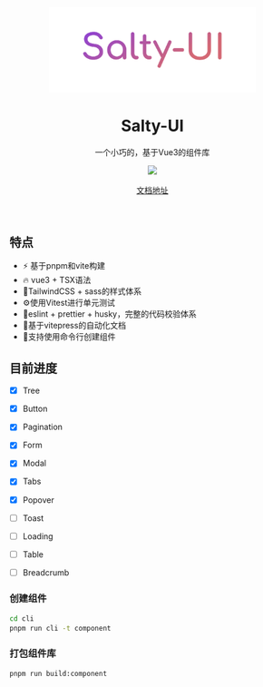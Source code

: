 <p align="center">
<img src="./public/cover.png" height="150">
</p>

<h1 align="center">
Salty-UI
</h1>
<p align="center">
一个小巧的，基于Vue3的组件库
<p>
<p align="center">
  <a href="https://www.npmjs.com/package/salty-ui"><img src="https://img.shields.io/npm/l/salty-ui"></a>
<p>

<p align="center">
<a href="http://121.4.59.7:7080/">文档地址</a>
</p>


<h4 align="center">

</h4>
<br>

## 特点

- ⚡ 基于pnpm和vite构建
- 🔥 vue3 + TSX语法
- 🎨TailwindCSS + sass的样式体系
- ⚙️使用Vitest进行单元测试
- 🔨eslint + prettier + husky，完整的代码校验体系
- 📜基于vitepress的自动化文档
- 🔳支持使用命令行创建组件

## 目前进度
- [x] Tree
- [x] Button
- [x] Pagination
- [x] Form
- [x] Modal
- [x] Tabs
- [x] Popover
- [ ] Toast
- [ ] Loading
- [ ] Table
- [ ] Breadcrumb


### 创建组件
```bash
cd cli
pnpm run cli -t component
```

### 打包组件库
```bash
pnpm run build:component
```
